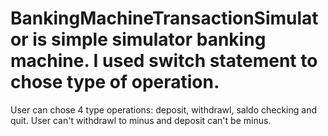 # BankingMachineTransactionSimulator is simple simulator banking machine. I used switch statement to chose type of operation.
User can chose 4 type operations: deposit, withdrawl, saldo checking and quit. User can't withdrawl to minus and deposit can't be minus.
